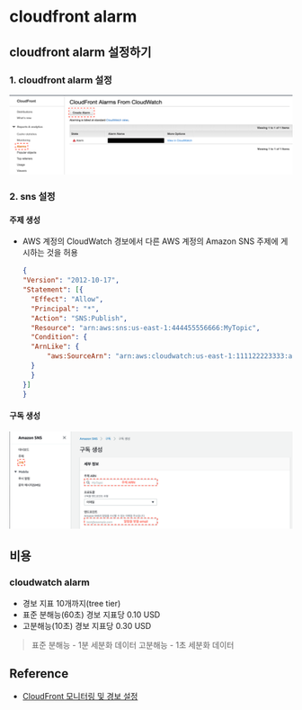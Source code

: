 # cloudfront alarm

## cloudfront alarm 설정하기

### 1. cloudfront alarm 설정

![cloudfront alarm](./etc/images/cloudfront-alarm.png)

### 2. sns 설정

#### 주제 생성

* AWS 계정의 CloudWatch 경보에서 다른 AWS 계정의 Amazon SNS 주제에 게시하는 것을 허용

  ```json
  {
  "Version": "2012-10-17",
  "Statement": [{
    "Effect": "Allow",
    "Principal": "*",
    "Action": "SNS:Publish",
    "Resource": "arn:aws:sns:us-east-1:444455556666:MyTopic",
    "Condition": {
    "ArnLike": {
        "aws:SourceArn": "arn:aws:cloudwatch:us-east-1:111122223333:alarm:MyAlarm"
    }
    }
  }]
  }  
  ```

#### 구독 생성

![구독](./etc/images/sns-subscription.png)

## 비용

### cloudwatch alarm

* 경보 지표 10개까지(tree tier)
* 표준 분해능(60초)	경보 지표당 0.10 USD
* 고분해능(10초) 경보 지표당 0.30 USD

> 표준 분해능 - 1분 세분화 데이터
> 고분해능 - 1초 세분화 데이터

## Reference

* [CloudFront 모니터링 및 경보 설정](https://docs.aws.amazon.com/ko_kr/AmazonCloudFront/latest/DeveloperGuide/monitoring-using-cloudwatch.html)
